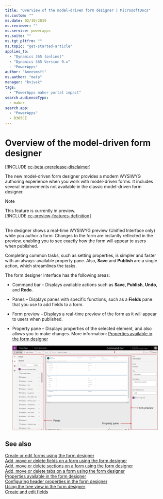 ```yaml
---
title: "Overview of the model-driven form designer | MicrosoftDocs"
ms.custom: ""
ms.date: 02/19/2019
ms.reviewer: ""
ms.service: powerapps
ms.suite: ""
ms.tgt_pltfrm: ""
ms.topic: "get-started-article"
applies_to: 
  - "Dynamics 365 (online)"
  - "Dynamics 365 Version 9.x"
  - "PowerApps"
author: "Aneesmsft"
ms.author: "matp"
manager: "kvivek"
tags: 
  - "PowerApps maker portal impact"
search.audienceType: 
  - maker
search.app: 
  - "PowerApps"
  - D365CE
---
```

# Overview of the model-driven form designer
[!INCLUDE [cc-beta-prerelease-disclaimer](../../includes/cc-beta-prerelease-disclaimer.md)]

The new model-driven form designer provides a modern WYSIWYG authoring experience when you work with model-driven forms. It includes several improvements not available in the classic model-driven form designer. 

> [!NOTE]
> This feature is currently in preview. <br />
> [!INCLUDE [cc-preview-features-definition](../../includes/cc-preview-features-definition.md)] <br /><br />

The designer shows a real-time WYSIWYG preview (Unified Interface only) while you author a form. Changes to the form are instantly reflected in the preview, enabling you to see exactly how the form will appear to users when published. 

Completing common tasks, such as setting properties, is simpler and faster with an always-available property pane. Also, 
**Save** and **Publish** are a single action, which streamlines the tasks.

The form designer interface has the following areas: 
- Command bar – Displays available actions such as **Save**, **Publish**, **Undo**, and **Redo**. 
- Panes – Displays panes with specific functions, such as a **Fields** pane that you use to add fields to a form. 
- Form preview – Displays a real-time preview of the form as it will appear to users when published. 
- Property pane – Displays properties of the selected element, and also allows you to make changes. More information: [Properties available in the form designer](form-designer-properties.md)

   ![Form designer layout](media/form-designer.png)

## See also
[Create or edit forms using the form designer](create-and-edit-forms.md)  
[Add, move or delete fields on a form using the form designer](add-move-or-delete-fields-on-form.md)  
[Add, move or delete sections on a form using the form designer](add-move-or-delete-sections-on-form.md)  
[Add, move or delete tabs on a form using the form designer](add-move-or-delete-tabs-on-form.md)  
[Properties available in the form designer](form-designer-properties.md)  
[Configuring header properties in the form designer](form-designer-header-properties.md)    
[Using the tree view in the form designer](using-tree-view-on-form.md)  
[Create and edit fields](../common-data-service/create-edit-field-portal.md)
